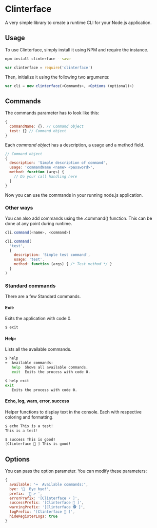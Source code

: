# Clinterface
 A very simple library to create a runtime CLI for your Node.js application.

## Usage
To use Clinterface, simply install it using NPM and require the instance.
```bash
npm install clinterface --save
```
```javascript
var clinterface = require('clinterface')
```

Then, initialize it using the following two arguments:
```javascript
var cli = new clinterface(<Commands>, <Options (optional)>)
```

## Commands
The commands parameter has to look like this:
```javascript
{
  commandName: {}, // Command object
  test: {} // Command object
}
```

Each *command object* has a description, a usage and a method field.

```javascript
// Command object
{
  description: 'Simple description of command',
  usage: 'commandName <name> <password>',
  method: function (args) {
    // Do your call handling here
  }
}
```

Now you can use the commands in your running node.js application.

### Other ways

You can also add commands using the .command() function. This can be done at any point during runtime.
```javascript
cli.command(<name>, <command>)

cli.command(
  'test',
  {
    description: 'Simple test command',
    usage: 'test',
    method: function (args) { /* Test method */ }
  }
)
```

### Standard commands
There are a few Standard commands.

#### Exit:
Exits the application with code 0.
```bash
$ exit
```

#### Help:
Lists all the available commands.
```bash
$ help
⌨️  Available commands:
   help  Shows all available commands.
   exit  Exits the process with code 0.

$ help exit
exit
   Exits the process with code 0.
```

#### Echo, log, warn, error, success
Helper functions to display text in the console. Each with respective coloring and formatting.
```bash
$ echo This is a test!
This is a test!

$ success This is good!
[Clinterface 🎉 ] This is good!
```

## Options
You can pass the option parameter. You can modify these parameters:
```javascript
{
  available: '⌨️  Available commands:',
  bye: '🖖  Bye bye!',
  prefix: '🤖 > ',
  errorPrefix: '[Clinterface ⚡️ ]',
  successPrefix: '[Clinterface 🎉 ]',
  warningPrefix: '[Clinterface 🕵 ]',
  logPrefix: '[Clinterface 📝 ]',
  hideRegisterLogs: true
}
```
